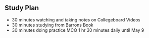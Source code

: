 ## Study Plan
- 30 minutes watching and taking notes on Collegeboard Videos
- 30 minutes studying from Barrons Book
- 30 minutes doing practice MCQ
1 hr 30 minutes daily until May 9
